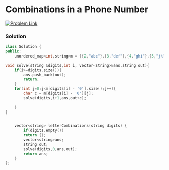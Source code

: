 # Combinations in a Phone Number


[![Problem Link](https://img.shields.io/badge/-LeetCode-FFA116?style=for-the-badge&logo=LeetCode&logoColor=black)](https://leetcode.com/problems/letter-combinations-of-a-phone-number/)



### Solution
```C++
class Solution {
public:
    unordered_map<int,string>m = {{2,"abc"},{3,"def"},{4,"ghi"},{5,"jkl"},{6,"mno"},{7,"pqrs"},{8,"tuv"},{9,"wxyz"}};

void solve(string &digits,int i, vector<string>&ans,string out){
    if(i>=digits.size()){
        ans.push_back(out);
        return;
    }
    for(int j=0;j<m[digits[i] - '0'].size();j++){
        char c = m[digits[i] - '0'][j];
        solve(digits,i+1,ans,out+c);
     
    }
}


    vector<string> letterCombinations(string digits) {
        if(digits.empty())
        return {};
        vector<string>ans;
        string out;
        solve(digits,0,ans,out);
        return ans;
    }
};

```

